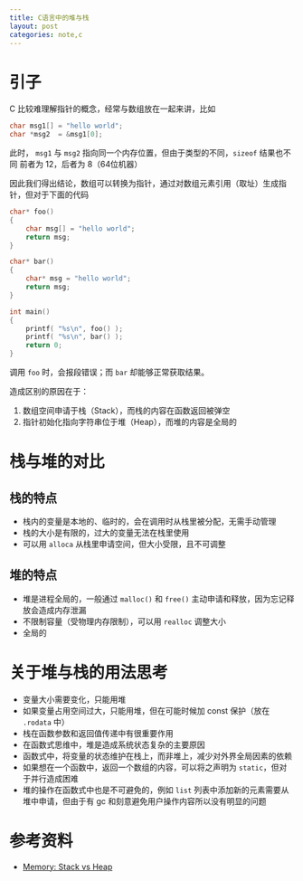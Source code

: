 ```yaml
---
title: C语言中的堆与栈
layout: post
categories: note,c
---
```


# 引子

C 比较难理解指针的概念，经常与数组放在一起来讲，比如

~~~c
char msg1[] = "hello world";
char *msg2  = &msg1[0];
~~~

此时， `msg1` 与 `msg2` 指向同一个内存位置，但由于类型的不同，`sizeof` 结果也不同
前者为 12，后者为 8（64位机器）

因此我们得出结论，数组可以转换为指针，通过对数组元素引用（取址）生成指针，但对于下面的代码

~~~c
char* foo()
{
	char msg[] = "hello world";
	return msg;
}

char* bar()
{
	char* msg = "hello world";
	return msg;
}

int main()
{
	printf( "%s\n", foo() );
	printf( "%s\n", bar() );
	return 0;
}
~~~

调用 `foo` 时，会报段错误；而 `bar` 却能够正常获取结果。

造成区别的原因在于：

1. 数组空间申请于栈（Stack），而栈的内容在函数返回被弹空
2. 指针初始化指向字符串位于堆（Heap），而堆的内容是全局的

# 栈与堆的对比

## 栈的特点

* 栈内的变量是本地的、临时的，会在调用时从栈里被分配，无需手动管理
* 栈的大小是有限的，过大的变量无法在栈里使用
* 可以用 `alloca` 从栈里申请空间，但大小受限，且不可调整


## 堆的特点

* 堆是进程全局的，一般通过 `malloc()` 和 `free()` 主动申请和释放，因为忘记释放会造成内存泄漏
* 不限制容量（受物理内存限制），可以用 `realloc` 调整大小
* 全局的


# 关于堆与栈的用法思考

* 变量大小需要变化，只能用堆
* 如果变量占用空间过大，只能用堆，但在可能时候加 const 保护（放在 `.rodata` 中）
* 栈在函数参数和返回值传递中有很重要作用
* 在函数式思维中，堆是造成系统状态复杂的主要原因
* 函数式中，将变量的状态维护在栈上，而非堆上，减少对外界全局因素的依赖
* 如果想在一个函数中，返回一个数组的内容，可以将之声明为 `static`，但对于并行造成困难
* 堆的操作在函数式中也是不可避免的，例如 `list` 列表中添加新的元素需要从堆中申请，但由于有 gc 和刻意避免用户操作内容所以没有明显的问题



# 参考资料

  * [Memory: Stack vs Heap][cbootcamp]





[cbootcamp]: http://gribblelab.org/CBootcamp/7_Memory_Stack_vs_Heap.html

